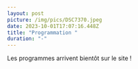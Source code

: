 ```yaml
---
layout: post
picture: /img/pics/DSC7370.jpeg
date: 2023-10-01T17:07:16.448Z
title: "Programmation "
duration: "-"
---
```

Les programmes arrivent bientôt sur le site !